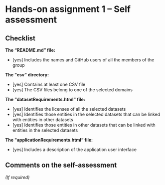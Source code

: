 # Hands-on assignment 1 – Self assessment

## Checklist

**The “README.md” file:**

- [yes] Includes the names and GitHub users of all the members of the group

**The "csv" directory:**

- [yes] Contains at least one CSV file 
- [yes] The CSV files belong to one of the selected domains

**The "datasetRequirements.html" file:**

- [yes] Identifies the licenses of all the selected datasets
- [yes] Identifies those entities in the selected datasets that can be linked with entities in other datasets
- [yes] Identifies those entities in other datasets that can be linked with entities in the selected datasets 

**The "applicationRequirements.html” file:**

- [yes] Includes a description of the application user interface

## Comments on the self-assessment
_(If required)_

